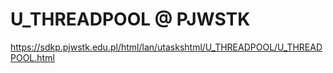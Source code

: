 # U_THREADPOOL @ PJWSTK


https://sdkp.pjwstk.edu.pl/html/lan/utaskshtml/U_THREADPOOL/U_THREADPOOL.html
